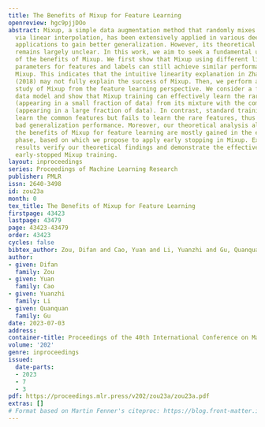 ```yaml
---
title: The Benefits of Mixup for Feature Learning
openreview: hgc9pjjDOo
abstract: Mixup, a simple data augmentation method that randomly mixes two data points
  via linear interpolation, has been extensively applied in various deep learning
  applications to gain better generalization. However, its theoretical explanation
  remains largely unclear. In this work, we aim to seek a fundamental understanding
  of the benefits of Mixup. We first show that Mixup using different linear interpolation
  parameters for features and labels can still achieve similar performance as standard
  Mixup. This indicates that the intuitive linearity explanation in Zhang et al.,
  (2018) may not fully explain the success of Mixup. Then, we perform a theoretical
  study of Mixup from the feature learning perspective. We consider a feature-noise
  data model and show that Mixup training can effectively learn the rare features
  (appearing in a small fraction of data) from its mixture with the common features
  (appearing in a large fraction of data). In contrast, standard training can only
  learn the common features but fails to learn the rare features, thus suffering from
  bad generalization performance. Moreover, our theoretical analysis also shows that
  the benefits of Mixup for feature learning are mostly gained in the early training
  phase, based on which we propose to apply early stopping in Mixup. Experimental
  results verify our theoretical findings and demonstrate the effectiveness of the
  early-stopped Mixup training.
layout: inproceedings
series: Proceedings of Machine Learning Research
publisher: PMLR
issn: 2640-3498
id: zou23a
month: 0
tex_title: The Benefits of Mixup for Feature Learning
firstpage: 43423
lastpage: 43479
page: 43423-43479
order: 43423
cycles: false
bibtex_author: Zou, Difan and Cao, Yuan and Li, Yuanzhi and Gu, Quanquan
author:
- given: Difan
  family: Zou
- given: Yuan
  family: Cao
- given: Yuanzhi
  family: Li
- given: Quanquan
  family: Gu
date: 2023-07-03
address: 
container-title: Proceedings of the 40th International Conference on Machine Learning
volume: '202'
genre: inproceedings
issued:
  date-parts:
  - 2023
  - 7
  - 3
pdf: https://proceedings.mlr.press/v202/zou23a/zou23a.pdf
extras: []
# Format based on Martin Fenner's citeproc: https://blog.front-matter.io/posts/citeproc-yaml-for-bibliographies/
---
```

